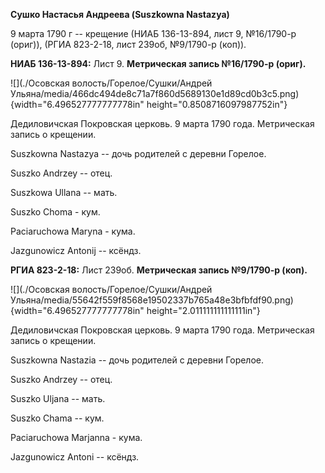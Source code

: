 **Сушко Настасья Андреева (Suszkowna Nastazya)**

9 марта 1790 г -- крещение (НИАБ 136-13-894, лист 9, №16/1790-р (ориг)),
(РГИА 823-2-18, лист 239об, №9/1790-р (коп)).

**НИАБ 136-13-894:** Лист 9. **Метрическая запись №16/1790-р (ориг).**

![](./Осовская волость/Горелое/Сушки/Андрей Ульяна/media/466dc494de8c71a7f860d5689130e1d89cd0b3c5.png){width="6.496527777777778in"
height="0.8508716097987752in"}

Дедиловичская Покровская церковь. 9 марта 1790 года. Метрическая запись
о крещении.

Suszkowna Nastazya -- дочь родителей с деревни Горелое.

Suszko Andrzey -- отец.

Suszkowa Ullana -- мать.

Suszko Choma - кум.

Paciaruchowa Maryna - кума.

Jazgunowicz Antonij -- ксёндз.

**РГИА 823-2-18:** Лист 239об. **Метрическая запись №9/1790-р (коп).**

![](./Осовская волость/Горелое/Сушки/Андрей Ульяна/media/55642f559f8568e19502337b765a48e3bfbfdf90.png){width="6.496527777777778in"
height="2.011111111111111in"}

Дедиловичская Покровская церковь. 9 марта 1790 года. Метрическая запись
о крещении.

Suszkowna Nastazia -- дочь родителей с деревни Горелое.

Suszko Andrzey -- отец.

Suszko Uljana -- мать.

Suszko Chama -- кум.

Paciaruchowa Marjanna - кума.

Jazgunowicz Antoni -- ксёндз.
